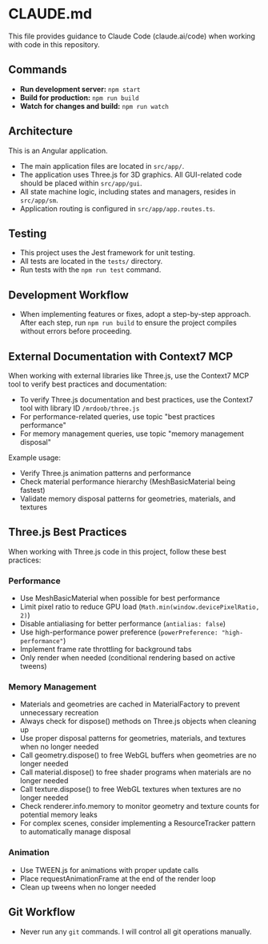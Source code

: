 # CLAUDE.md

This file provides guidance to Claude Code (claude.ai/code) when working with code in this repository.

## Commands

- **Run development server:** `npm start`
- **Build for production:** `npm run build`
- **Watch for changes and build:** `npm run watch`

## Architecture

This is an Angular application.

- The main application files are located in `src/app/`.
- The application uses Three.js for 3D graphics. All GUI-related code should be placed within `src/app/gui`.
- All state machine logic, including states and managers, resides in `src/app/sm`.
- Application routing is configured in `src/app/app.routes.ts`.

## Testing

- This project uses the Jest framework for unit testing.
- All tests are located in the `tests/` directory.
- Run tests with the `npm run test` command.

## Development Workflow

- When implementing features or fixes, adopt a step-by-step approach. After each step, run `npm run build` to ensure the project compiles without errors before proceeding.

## External Documentation with Context7 MCP

When working with external libraries like Three.js, use the Context7 MCP tool to verify best practices and documentation:

- To verify Three.js documentation and best practices, use the Context7 tool with library ID `/mrdoob/three.js`
- For performance-related queries, use topic "best practices performance"
- For memory management queries, use topic "memory management disposal"

Example usage:
- Verify Three.js animation patterns and performance
- Check material performance hierarchy (MeshBasicMaterial being fastest)
- Validate memory disposal patterns for geometries, materials, and textures

## Three.js Best Practices

When working with Three.js code in this project, follow these best practices:

### Performance
- Use MeshBasicMaterial when possible for best performance
- Limit pixel ratio to reduce GPU load (`Math.min(window.devicePixelRatio, 2)`)
- Disable antialiasing for better performance (`antialias: false`)
- Use high-performance power preference (`powerPreference: "high-performance"`)
- Implement frame rate throttling for background tabs
- Only render when needed (conditional rendering based on active tweens)

### Memory Management
- Materials and geometries are cached in MaterialFactory to prevent unnecessary recreation
- Always check for dispose() methods on Three.js objects when cleaning up
- Use proper disposal patterns for geometries, materials, and textures when no longer needed
- Call geometry.dispose() to free WebGL buffers when geometries are no longer needed
- Call material.dispose() to free shader programs when materials are no longer needed
- Call texture.dispose() to free WebGL textures when textures are no longer needed
- Check renderer.info.memory to monitor geometry and texture counts for potential memory leaks
- For complex scenes, consider implementing a ResourceTracker pattern to automatically manage disposal

### Animation
- Use TWEEN.js for animations with proper update calls
- Place requestAnimationFrame at the end of the render loop
- Clean up tweens when no longer needed

## Git Workflow

- Never run any `git` commands. I will control all git operations manually.